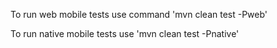 To run web mobile tests use command 'mvn clean test -Pweb'

To run native mobile tests use 'mvn clean test -Pnative'
